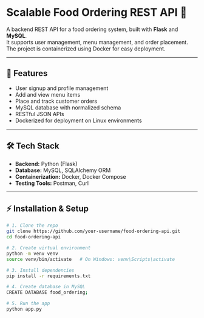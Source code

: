 # Scalable Food Ordering REST API 🍴

A backend REST API for a food ordering system, built with **Flask** and **MySQL**.  
It supports user management, menu management, and order placement.  
The project is containerized using Docker for easy deployment.

---

## 🚀 Features
- User signup and profile management  
- Add and view menu items  
- Place and track customer orders  
- MySQL database with normalized schema  
- RESTful JSON APIs  
- Dockerized for deployment on Linux environments  

---

## 🛠️ Tech Stack
- **Backend:** Python (Flask)  
- **Database:** MySQL, SQLAlchemy ORM  
- **Containerization:** Docker, Docker Compose  
- **Testing Tools:** Postman, Curl  

---

## ⚡ Installation & Setup

```bash
# 1. Clone the repo
git clone https://github.com/your-username/food-ordering-api.git
cd food-ordering-api

# 2. Create virtual environment
python -m venv venv
source venv/bin/activate   # On Windows: venv\Scripts\activate

# 3. Install dependencies
pip install -r requirements.txt

# 4. Create database in MySQL
CREATE DATABASE food_ordering;

# 5. Run the app
python app.py
